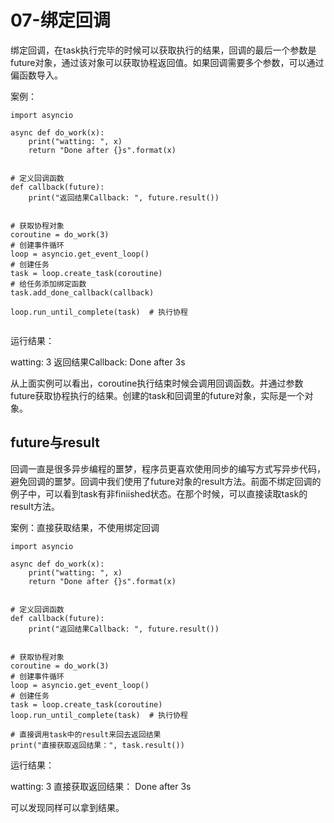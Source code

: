 # 07-绑定回调


绑定回调，在task执行完毕的时候可以获取执行的结果，回调的最后一个参数是future对象，通过该对象可以获取协程返回值。如果回调需要多个参数，可以通过偏函数导入。


案例：

```
import asyncio

async def do_work(x):
    print("watting: ", x)
    return "Done after {}s".format(x)


# 定义回调函数
def callback(future):
    print("返回结果Callback: ", future.result())


# 获取协程对象
coroutine = do_work(3)
# 创建事件循环
loop = asyncio.get_event_loop()
# 创建任务
task = loop.create_task(coroutine)
# 给任务添加绑定函数
task.add_done_callback(callback)

loop.run_until_complete(task)  # 执行协程


```

运行结果：

watting:  3
返回结果Callback:  Done after 3s

从上面实例可以看出，coroutine执行结束时候会调用回调函数。并通过参数future获取协程执行的结果。创建的task和回调里的future对象，实际是一个对象。


## future与result

回调一直是很多异步编程的噩梦，程序员更喜欢使用同步的编写方式写异步代码，避免回调的噩梦。回调中我们使用了future对象的result方法。前面不绑定回调的例子中，可以看到task有非finiished状态。在那个时候，可以直接读取task的result方法。


案例：直接获取结果，不使用绑定回调

```
import asyncio

async def do_work(x):
    print("watting: ", x)
    return "Done after {}s".format(x)


# 定义回调函数
def callback(future):
    print("返回结果Callback: ", future.result())


# 获取协程对象
coroutine = do_work(3)
# 创建事件循环
loop = asyncio.get_event_loop()
# 创建任务
task = loop.create_task(coroutine)
loop.run_until_complete(task)  # 执行协程

# 直接调用task中的result来回去返回结果
print("直接获取返回结果：", task.result())

```

运行结果：

watting:  3
直接获取返回结果： Done after 3s

可以发现同样可以拿到结果。